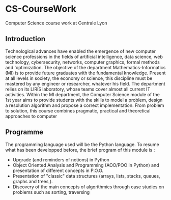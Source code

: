# CS-CourseWork
Computer Science course work at Centrale Lyon 

## Introduction
Technological advances have enabled the emergence of new computer science professions in the fields of artificial intelligence,
data science, web technology, cybersecurity, networks, computer graphics, formal methods and 'optimization.
The objective of the department Mathematics-Informatics (MI) is to provide future graduates with the fundamental knowledge.
Present at all levels in society, the economy or science, this discipline must be mastered by any engineer or researcher,
whatever his field.
The department relies on its LIRIS laboratory, whose teams cover almost all current IT activities.
Within the MI department, the Computer Science module of the 1st year aims to provide students with the skills to model a
problem, design a resolution algorithm and propose a correct implementation.
From problem to solution, this course combines pragmatic, practical and theoretical approaches to computer

## Programme
The programming language used will be the Python language.
To resume what has been developped before, the brief program of this module is :
- Upgrade (and reminders of notions) in Python
- Object Oriented Analysis and Programming (AOO/POO in Python) and presentation of different concepts in P.O.O.
- Presentation of "classic" data structures (arrays, lists, stacks, queues, graphs and trees,).
- Discovery of the main concepts of algorithmics through case studies on problems such as sorting, traversing
